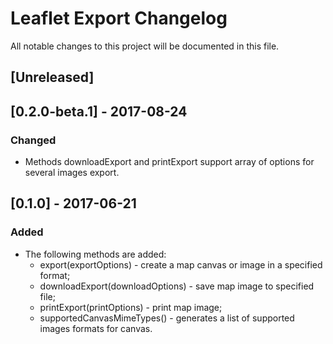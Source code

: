 # Leaflet Export Changelog
All notable changes to this project will be documented in this file.

## [Unreleased]

## [0.2.0-beta.1] - 2017-08-24
### Changed
* Methods downloadExport and printExport support array of options for several images export.

## [0.1.0] - 2017-06-21
### Added
* The following methods are added:
    * export(exportOptions) - create a map canvas or image in a specified format;
    * downloadExport(downloadOptions) - save map image to specified file;
    * printExport(printOptions) - print map image;
    * supportedCanvasMimeTypes() - generates a list of supported images formats for canvas.

